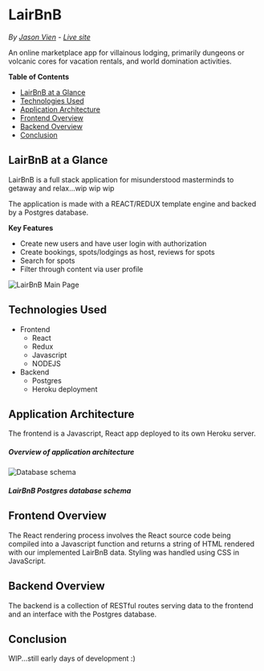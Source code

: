 # LairBnB
*By [Jason Vien](https://github.com/JDVien) - [Live site]()*

An online marketplace app for villainous lodging, primarily dungeons or volcanic cores for vacation rentals, and world domination activities.


**Table of Contents**
  * [LairBnB at a Glance](#LairBnB-at-a-glance)
  * [Technologies Used](#technologies-used)
  * [Application Architecture](#application-architecture)
  * [Frontend Overview](#frontend-overview)
  * [Backend Overview](#backend-overview)
  * [Conclusion](#conclusion)

## LairBnB at a Glance
LairBnB is a full stack application for misunderstood masterminds to getaway and relax...wip wip wip

The application is made with a REACT/REDUX template engine and backed by a Postgres database.

**Key Features**
* Create new users and have user login with authorization
* Create bookings, spots/lodgings as host, reviews for spots
* Search for spots
* Filter through content via user profile

![LairBnB Main Page](/public/images/lairbnb_glance.png)

## Technologies Used
* Frontend
  * React
  * Redux
  * Javascript
  * NODEJS
* Backend
  * Postgres
  * Heroku deployment

## Application Architecture
The frontend is a Javascript, React app deployed to its own Heroku server.


##### Overview of application architecture

![Database schema](/public/images/dbv001.png)
##### LairBnB Postgres database schema

## Frontend Overview
The React rendering process involves the React source code being compiled into a Javascript function and returns a string of HTML rendered with our implemented LairBnB data. Styling was handled using CSS in JavaScript.


## Backend Overview
The backend is a collection of RESTful routes serving data to the frontend and an interface with the Postgres database.

## Conclusion
WIP...still early days of development :)

